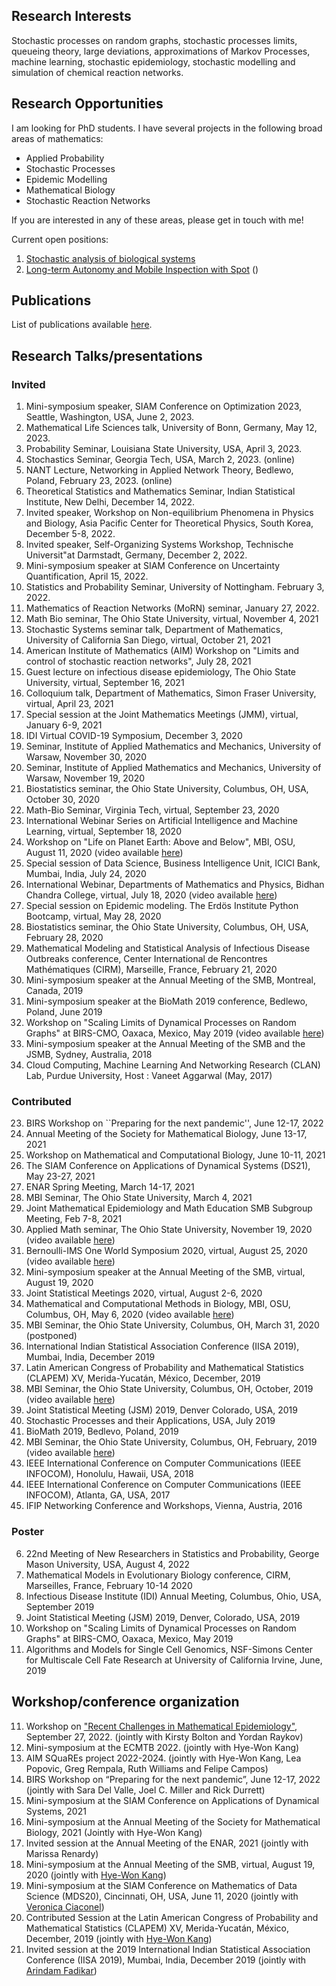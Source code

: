 ## Research Interests
Stochastic processes on random graphs, stochastic processes limits, queueing theory, large deviations, approximations of Markov Processes, machine learning, stochastic epidemiology, stochastic modelling and simulation of chemical reaction networks.

## Research Opportunities

I am looking for PhD students. I have several projects in the following broad areas of mathematics:

* Applied Probability
* Stochastic Processes
* Epidemic Modelling
* Mathematical Biology
* Stochastic Reaction Networks

If you are interested in any of these areas, please get in touch with me!

Current open positions:

1. [Stochastic analysis of biological systems](https://jobs.nottingham.ac.uk/Vacancy.aspx?ref=SCI2159)
2. [Long-term Autonomy and Mobile Inspection with Spot](https://www.nottingham.ac.uk/computerscience/studywithus/postgraduateresearch/nottinghamdtcinai.aspx) ()


## Publications 
List of publications available [here](https://www.wasiur.xyz/Publications/).

## Research Talks/presentations
### Invited

1. Mini-symposium speaker, SIAM Conference on Optimization 2023, Seattle, Washington, USA, June 2, 2023.
2. Mathematical Life Sciences talk, University of Bonn, Germany, May 12, 2023.
3. Probability Seminar, Louisiana State University, USA, April 3, 2023.
4. Stochastics Seminar, Georgia Tech, USA, March 2, 2023. (online)
5. NANT Lecture, Networking in Applied Network Theory, Bedlewo, Poland, February 23, 2023. (online)
6. Theoretical Statistics and Mathematics Seminar, Indian Statistical Institute, New Delhi, December 14, 2022.
7. Invited speaker, Workshop on Non-equilibrium Phenomena in Physics and Biology, Asia Pacific Center for Theoretical Physics, South Korea, December 5-8, 2022.
8. Invited speaker, Self-Organizing Systems Workshop, Technische Universit\"at Darmstadt, Germany,  December 2, 2022.
9.  Mini-symposium speaker at SIAM Conference on Uncertainty Quantification, April 15, 2022.
10. Statistics and Probability Seminar, University of Nottingham. February 3, 2022.
11. Mathematics of Reaction Networks (MoRN) seminar, January 27, 2022.
12. Math Bio seminar, The Ohio State University, virtual, November 4, 2021
13. Stochastic Systems seminar talk, Department of Mathematics, University of California San Diego, virtual, October 21, 2021
14. American Institute of Mathematics (AIM) Workshop on "Limits and control of stochastic reaction networks", July 28, 2021
15. Guest lecture on infectious disease epidemiology, The Ohio State University, virtual, September 16, 2021
16. Colloquium talk, Department of Mathematics, Simon Fraser University, virtual, April 23, 2021
17. Special session at the Joint Mathematics Meetings (JMM), virtual, January 6-9, 2021 
18. IDI Virtual COVID-19 Symposium, December 3, 2020 
19. Seminar, Institute of Applied Mathematics and Mechanics, University of Warsaw, November 30, 2020
20. Seminar, Institute of Applied Mathematics and Mechanics, University of Warsaw, November 19, 2020
21. Biostatistics seminar, the Ohio State University, Columbus, OH, USA, October 30, 2020 
22. Math-Bio Seminar, Virginia Tech, virtual, September 23, 2020 
23. International Webinar Series on Artificial Intelligence and Machine Learning, virtual, September 18, 2020 
24. Workshop on "Life on Planet Earth: Above and Below", MBI, OSU, August 11, 2020 (video available [here](https://video.mbi.ohio-state.edu/video/player/?id=4954&title=Incorporating+age+and+delay+into+models+for+biophysical+systems))
25. Special session of Data Science, Business Intelligence Unit, ICICI Bank, Mumbai, India, July 24, 2020
26. International Webinar, Departments of Mathematics and Physics, Bidhan Chandra College, virtual, July 18, 2020 (video available [here](https://www.youtube.com/watch?v=rR3MpyqkJoA))
27. Special session on Epidemic modeling. The Erdös Institute Python Bootcamp, virtual, May 28, 2020
28. Biostatistics seminar, the Ohio State University, Columbus, OH, USA, February 28, 2020
29. Mathematical Modeling and Statistical Analysis of Infectious Disease Outbreaks conference, Center International de Rencontres Mathématiques (CIRM), Marseille, France, February 21, 2020
30. Mini-symposium speaker at the Annual Meeting of the SMB, Montreal, Canada, 2019
31. Mini-symposium speaker at the BioMath 2019 conference, Bedlewo, Poland, June 2019 
32. Workshop on "Scaling Limits of Dynamical Processes on Random Graphs" at BIRS-CMO, Oaxaca, Mexico, May 2019 (video available [here](http://www.birs.ca/events/2019/5-day-workshops/19w5071/videos/watch/201905201502-KhudaBukhsh.html))
33. Mini-symposium speaker at the Annual Meeting of the SMB and the JSMB, Sydney, Australia, 2018
34. Cloud Computing, Machine Learning And Networking Research (CLAN) Lab, Purdue University, Host : Vaneet Aggarwal (May, 2017)

### Contributed 
23. BIRS Workshop on ``Preparing for the next pandemic'', June 12-17, 2022 
22.  Annual Meeting of the Society for Mathematical Biology, June 13-17, 2021
21.  Workshop on Mathematical and Computational Biology, June 10-11, 2021
20.  The SIAM Conference on Applications of Dynamical Systems (DS21), May 23-27, 2021
19.  ENAR Spring Meeting, March 14-17, 2021 
18.  MBI Seminar, The Ohio State University, March 4, 2021
17.  Joint Mathematical Epidemiology and Math Education SMB Subgroup Meeting, Feb 7-8, 2021
16.  Applied Math seminar, The Ohio State University, November 19, 2020 (video available [here](https://osu.zoom.us/rec/play/lxW9R2SdV52LP-9aTimzNINB4BDoVW4wjVIgAgNe6TENW_Y-iVbUm7_b5zsHpVGu-1aS2mtCbVNRe59F.x-Qo0ghxSn8zDgkk?continueMode=true))
15.  Bernoulli-IMS One World Symposium 2020, virtual, August 25, 2020 (video available [here](https://www.youtube.com/watch?v=UBujKMt4zH4))
14.  Mini-symposium speaker at the Annual Meeting of the SMB, virtual, August 19, 2020 
13.  Joint Statistical Meetings 2020, virtual, August 2-6, 2020
12. Mathematical and Computational Methods in Biology, MBI, OSU, Columbus, OH, May 6, 2020 (video available [here](https://video.mbi.ohio-state.edu/video/player/?id=4922&title=Survival+Dynamical+Systems%3A+individual-level+survival+analysis+from+population-level+epidemic+models))
11. MBI Seminar, the Ohio State University, Columbus, OH, March 31, 2020 (postponed)
10. International Indian Statistical Association Conference (IISA 2019), Mumbai, India, December 2019 
9. Latin American Congress of Probability and Mathematical Statistics (CLAPEM) XV, Merida-Yucatán, México, December, 2019
8. MBI Seminar, the Ohio State University, Columbus, OH, October, 2019 (video available [here](https://video.mbi.ohio-state.edu/video/player/?id=4781&title=Seminar%253A+Wasiur+KhudaBukhsh+-+Multi-Scale+Dynamics+of+Stochastic+Biological+Systems+Through+the+Lens+of+Survival+Dynamical+Systems+%2528SDS%2529))
7. Joint Statistical Meeting (JSM) 2019, Denver Colorado, USA, 2019
6. Stochastic Processes and their Applications, USA, July 2019
5. BioMath 2019, Bedlevo, Poland, 2019
4. MBI Seminar, the Ohio State University, Columbus, OH, February, 2019 (video available [here](https://video.mbi.ohio-state.edu/video/player/?id=4678&title=Approximate+lumpability+for+Markovian+agent-based+models+using+local+symmetries))
3. IEEE International Conference on Computer Communications (IEEE INFOCOM), Honolulu, Hawaii, USA, 2018
2. IEEE International Conference on Computer Communications (IEEE INFOCOM), Atlanta, GA, USA, 2017
1. IFIP Networking Conference and Workshops, Vienna, Austria, 2016

### Poster 
6. 22nd Meeting of New Researchers in Statistics and Probability, George Mason University, USA, August 4, 2022
5. Mathematical Models in Evolutionary Biology conference, CIRM, Marseilles, France, February 10-14 2020 
4. Infectious Disease Institute (IDI) Annual Meeting, Columbus, Ohio, USA, September 2019
3. Joint Statistical Meeting (JSM) 2019, Denver, Colorado, USA, 2019 
2. Workshop on "Scaling Limits of Dynamical Processes on Random Graphs" at BIRS-CMO, Oaxaca, Mexico, May 2019
1. Algorithms and Models for Single Cell Genomics, NSF-Simons Center for Multiscale Cell Fate Research at University of California Irvine, June, 2019 


## Workshop/conference organization
11. Workshop on ["Recent Challenges in Mathematical Epidemiology"](https://www.wasiur.xyz/EpiWorkshopSep2022/EpiWorkshopSep2022.html), September 27, 2022. (jointly with Kirsty Bolton and Yordan Raykov)
10. Mini-symposium at the ECMTB 2022. (jointly with Hye-Won Kang)
9. AIM SQuaREs project 2022-2024. (jointly with Hye-Won Kang, Lea Popovic, Greg Rempala, Ruth Williams and Felipe Campos)
8. BIRS Workshop on “Preparing for the next pandemic”, June 12-17, 2022 (jointly with Sara Del Valle, Joel C. Miller and Rick Durrett)
7. Mini-symposium at the SIAM Conference on Applications of Dynamical Systems, 2021
6. Mini-symposium at the Annual Meeting of the Society for Mathematical Biology, 2021 (Jointly with Hye-Won Kang)
5. Invited session at the Annual Meeting of the ENAR, 2021 (jointly with Marissa Renardy)
4. Mini-symposium at the Annual Meeting of the SMB, virtual, August 19, 2020 (jointly with [Hye-Won Kang](https://userpages.umbc.edu/~hwkang/)) 
3. Mini-symposium at the SIAM Conference on Mathematics of Data Science (MDS20), Cincinnati, OH, USA, June 11, 2020 (jointly with [Veronica Ciaconel](https://www.asc.ohio-state.edu/ciocanel.1/index.html))
2. Contributed Session at the Latin American Congress of Probability and Mathematical Statistics (CLAPEM) XV, Merida-Yucatán, México, December, 2019 (jointly with [Hye-Won Kang](https://userpages.umbc.edu/~hwkang/)) 
1. Invited session at the 2019 International Indian Statistical Association Conference (IISA 2019), Mumbai, India, December 2019 (jointly with [Arindam Fadikar](https://www.anl.gov/profile/arindam-fadikar))
